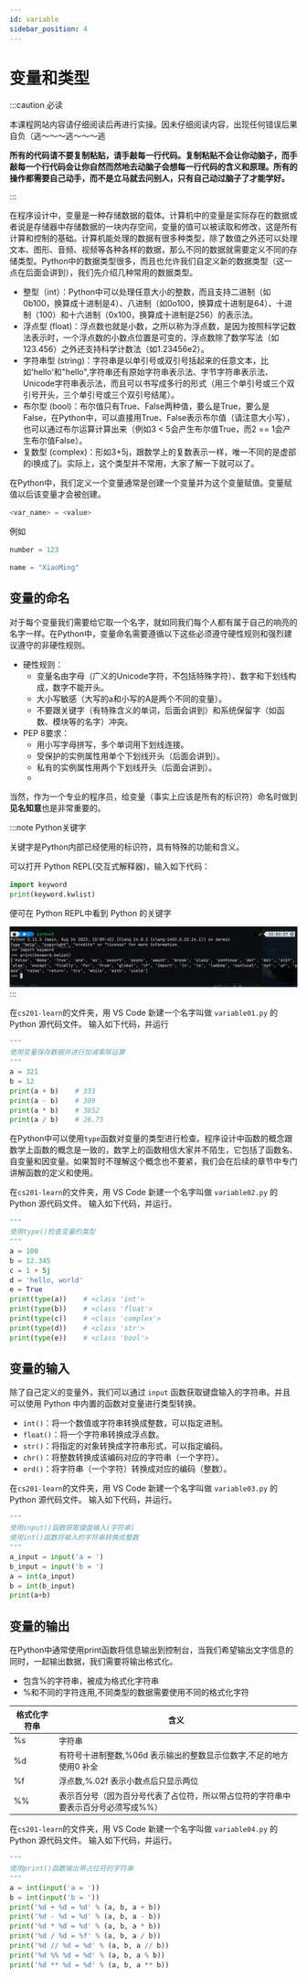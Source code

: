 ```yaml
---
id: variable
sidebar_position: 4
---
```


# 变量和类型

:::caution 必读

本课程网站内容请仔细阅读后再进行实操。因未仔细阅读内容，出现任何错误后果自负（逃～～～逃～～～逃

**所有的代码请不要复制粘贴，请手敲每一行代码。复制粘贴不会让你动脑子，而手敲每一个行代码会让你自然而然地去动脑子会想每一行代码的含义和原理。所有的操作都需要自己动手，而不是立马就去问别人，只有自己动过脑子了才能学好。**

:::

在程序设计中，变量是一种存储数据的载体。计算机中的变量是实际存在的数据或者说是存储器中存储数据的一块内存空间，变量的值可以被读取和修改，这是所有计算和控制的基础。计算机能处理的数据有很多种类型，除了数值之外还可以处理文本、图形、音频、视频等各种各样的数据，那么不同的数据就需要定义不同的存储类型。Python中的数据类型很多，而且也允许我们自定义新的数据类型（这一点在后面会讲到），我们先介绍几种常用的数据类型。

- 整型（int）：Python中可以处理任意大小的整数，而且支持二进制（如0b100，换算成十进制是4）、八进制（如0o100，换算成十进制是64）、十进制（100）和十六进制（0x100，换算成十进制是256）的表示法。
- 浮点型 (float)：浮点数也就是小数，之所以称为浮点数，是因为按照科学记数法表示时，一个浮点数的小数点位置是可变的，浮点数除了数学写法（如123.456）之外还支持科学计数法（如1.23456e2）。
- 字符串型 (string)：字符串是以单引号或双引号括起来的任意文本，比如'hello'和"hello",字符串还有原始字符串表示法、字节字符串表示法、Unicode字符串表示法，而且可以书写成多行的形式（用三个单引号或三个双引号开头，三个单引号或三个双引号结尾）。
- 布尔型 (bool)：布尔值只有True、False两种值，要么是True，要么是False，在Python中，可以直接用True、False表示布尔值（请注意大小写），也可以通过布尔运算计算出来（例如3 < 5会产生布尔值True，而2 == 1会产生布尔值False）。
- 复数型 (complex)：形如3+5j，跟数学上的复数表示一样，唯一不同的是虚部的i换成了j。实际上，这个类型并不常用，大家了解一下就可以了。


在Python中，我们定义一个变量通常是创建一个变量并为这个变量赋值。变量赋值以后该变量才会被创建。

```py
<var_name> = <value>
```

例如

```py
number = 123
```

```py
name = "XiaoMing"
```

## 变量的命名

对于每个变量我们需要给它取一个名字，就如同我们每个人都有属于自己的响亮的名字一样。在Python中，变量命名需要遵循以下这些必须遵守硬性规则和强烈建议遵守的非硬性规则。

- 硬性规则：
  - 变量名由字母（广义的Unicode字符，不包括特殊字符）、数字和下划线构成，数字不能开头。
  - 大小写敏感（大写的a和小写的A是两个不同的变量）。
  - 不要跟关键字（有特殊含义的单词，后面会讲到）和系统保留字（如函数、模块等的名字）冲突。
- PEP 8要求：
  - 用小写字母拼写，多个单词用下划线连接。
  - 受保护的实例属性用单个下划线开头（后面会讲到）。
  - 私有的实例属性用两个下划线开头（后面会讲到）。
  - 
当然，作为一个专业的程序员，给变量（事实上应该是所有的标识符）命名时做到**见名知意**也是非常重要的。

:::note Python关键字

关键字是Python内部已经使用的标识符，具有特殊的功能和含义。

可以打开 Python REPL(交互式解释器)，输入如下代码：

```py
import keyword
print(keyword.kwlist)
```

便可在 Python REPL中看到 Python 的关键字

![](./img/variable01.png)
:::

在`cs201-learn`的文件夹，用 VS Code 新建一个名字叫做 `variable01.py` 的 Python 源代码文件。
输入如下代码，并运行

```python
"""
使用变量保存数据并进行加减乘除运算
"""
a = 321
b = 12
print(a + b)    # 333
print(a - b)    # 309
print(a * b)    # 3852
print(a / b)    # 26.75
```

在Python中可以使用`type`函数对变量的类型进行检查。程序设计中函数的概念跟数学上函数的概念是一致的，数学上的函数相信大家并不陌生，它包括了函数名、自变量和因变量。如果暂时不理解这个概念也不要紧，我们会在后续的章节中专门讲解函数的定义和使用。

在`cs201-learn`的文件夹，用 VS Code 新建一个名字叫做 `variable02.py` 的 Python 源代码文件。
输入如下代码，并运行。

```python
"""
使用type()检查变量的类型
"""
a = 100
b = 12.345
c = 1 + 5j
d = 'hello, world'
e = True
print(type(a))    # <class 'int'>
print(type(b))    # <class 'float'>
print(type(c))    # <class 'complex'>
print(type(d))    # <class 'str'>
print(type(e))    # <class 'bool'>
```

## 变量的输入

除了自己定义的变量外，我们可以通过 `input` 函数获取键盘输入的字符串。并且可以使用 Python 中内置的函数对变量进行类型转换。

- `int()`：将一个数值或字符串转换成整数，可以指定进制。
- `float()`：将一个字符串转换成浮点数。
- `str()`：将指定的对象转换成字符串形式，可以指定编码。
- `chr()`：将整数转换成该编码对应的字符串（一个字符）。
- `ord()`：将字符串（一个字符）转换成对应的编码（整数）。

在`cs201-learn`的文件夹，用 VS Code 新建一个名字叫做 `variable03.py` 的 Python 源代码文件。
输入如下代码，并运行。
  
```python
"""
使用input()函数获取键盘输入(字符串)
使用int()函数将输入的字符串转换成整数
"""
a_input = input('a = ')
b_input = input('b = ')
a = int(a_input)
b = int(b_input)
print(a+b)
```

## 变量的输出

在Python中通常使用print函数将信息输出到控制台，当我们希望输出文字信息的同时，一起输出数据，我们需要将输出格式化。

* 包含%的字符串，被成为格式化字符串
* %和不同的字符连用,不同类型的数据需要使用不同的格式化字符

|格式化字符串|含义|
|---|---|
|%s|字符串|
|%d|有符号十进制整数,%06d 表示输出的整数显示位数字,不足的地方使用0 补全|
|%f|浮点数,%.02f 表示小数点后只显示两位|
|%%|表示百分号（因为百分号代表了占位符，所以带占位符的字符串中要表示百分号必须写成%%）|

在`cs201-learn`的文件夹，用 VS Code 新建一个名字叫做 `variable04.py` 的 Python 源代码文件。
输入如下代码，并运行。

```python
"""
使用print()函数输出带占位符的字符串
"""
a = int(input('a = '))
b = int(input('b = '))
print('%d + %d = %d' % (a, b, a + b))
print('%d - %d = %d' % (a, b, a - b))
print('%d * %d = %d' % (a, b, a * b))
print('%d / %d = %f' % (a, b, a / b))
print('%d // %d = %d' % (a, b, a // b))
print('%d %% %d = %d' % (a, b, a % b))
print('%d ** %d = %d' % (a, b, a ** b))
```